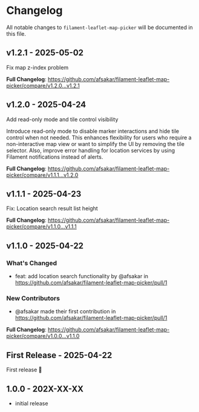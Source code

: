 # Changelog

All notable changes to `filament-leaflet-map-picker` will be documented in this file.

## v1.2.1 - 2025-05-02

Fix map z-index problem

**Full Changelog**: https://github.com/afsakar/filament-leaflet-map-picker/compare/v1.2.0...v1.2.1

## v1.2.0 - 2025-04-24

Add read-only mode and tile control visibility

Introduce read-only mode to disable marker interactions and hide tile control when not needed. This enhances flexibility for users who require a non-interactive map view or want to simplify the UI by removing the tile selector. Also, improve error handling for location services by using Filament notifications instead of alerts.

**Full Changelog**: https://github.com/afsakar/filament-leaflet-map-picker/compare/v1.1.1...v1.2.0

## v1.1.1 - 2025-04-23

Fix: Location search result list height

**Full Changelog**: https://github.com/afsakar/filament-leaflet-map-picker/compare/v1.1.0...v1.1.1

## v1.1.0 - 2025-04-22

### What's Changed

* feat: add location search functionality by @afsakar in https://github.com/afsakar/filament-leaflet-map-picker/pull/1

### New Contributors

* @afsakar made their first contribution in https://github.com/afsakar/filament-leaflet-map-picker/pull/1

**Full Changelog**: https://github.com/afsakar/filament-leaflet-map-picker/compare/v1.0.0...v1.1.0

## First Release - 2025-04-22

First release 🎉

## 1.0.0 - 202X-XX-XX

- initial release
